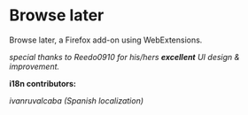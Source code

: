 # Browse later
Browse later, a Firefox add-on using WebExtensions.

_special thanks to Reedo0910 for his/hers **excellent** UI design & improvement._

**i18n contributors:**

_ivanruvalcaba (Spanish localization)_
